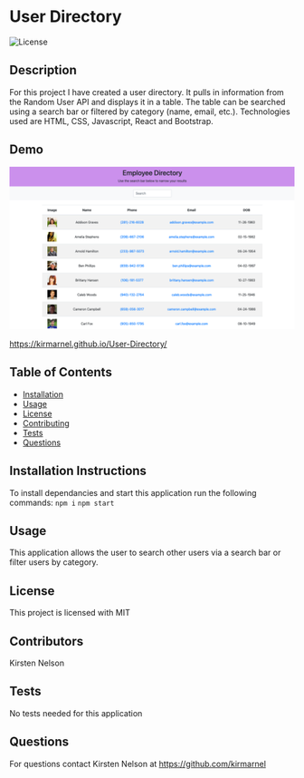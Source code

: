 # User Directory
![License](https://img.shields.io/badge/License-MIT-blue.svg)
## Description 
For this project I have created a user directory. It pulls in information from the Random User API and displays it in a table. The table can be searched using a search bar or filtered by category (name, email, etc.). Technologies used are HTML, CSS, Javascript, React and Bootstrap. 

## Demo
![Screenshot1](public/assets/Demo1.png)

https://kirmarnel.github.io/User-Directory/

## Table of Contents 
    
* [Installation](#installation)
* [Usage](#usage)
* [License](#license)
* [Contributing](#contributing)
* [Tests](#tests)
* [Questions](#questions)
    
    
## Installation Instructions <a id="installation"></a>
To install dependancies and start this application run the following commands:
`npm i` 
`npm start`
## Usage <a id="usage"></a>
This application allows the user to search other users via a search bar or filter users by category. 
## License <a id="license"></a>
This project is licensed with MIT
## Contributors <a id="contributing"></a>
Kirsten Nelson
## Tests <a id="tests"></a>
No tests needed for this application
## Questions <a id="questions"></a>
 For questions contact Kirsten Nelson at https://github.com/kirmarnel 